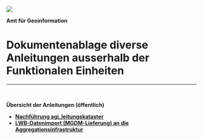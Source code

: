 ![](https://github.com/sogis/dok/blob/dok/Logo.png)

**Amt für Geoinformation**
# Dokumentenablage diverse Anleitungen ausserhalb der Funktionalen Einheiten

---

&nbsp;


**Übersicht der Anleitungen (öffentlich)**

* [**Nachführung agi_leitungskataster**](https://github.com/sogis/dok/blob/dok/dok_div_Anleitungen/Documents/nachfuehrung_agi_leitungskataster.md)
* [**LWB-Datenimport (MGDM-Lieferung) an die Aggregationsinfrastruktur**](https://github.com/sogis/dok/blob/dok/dok_div_Anleitungen/Documents/LWB-Datenimport.md)
